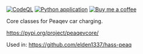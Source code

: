 [![CodeQL](https://github.com/elden1337/peaqev-core/actions/workflows/codeql.yml/badge.svg)](https://github.com/elden1337/peaqev-core/actions/workflows/codeql.yml) [![Python application](https://github.com/elden1337/peaqev-core/actions/workflows/python-app.yml/badge.svg)](https://github.com/elden1337/peaqev-core/actions/workflows/python-app.yml) [![Buy me a coffee](https://img.shields.io/static/v1.svg?label=Buy%20me%20a%20coffee&message=🥨&color=black&logo=buy%20me%20a%20coffee&logoColor=white&labelColor=6f4e37)](https://www.buymeacoffee.com/elden)

Core classes for Peaqev car charging.

https://pypi.org/project/peaqevcore/

Used in: https://github.com/elden1337/hass-peaq
